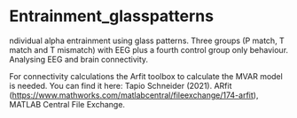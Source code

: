 # Entrainment_glasspatterns
ndividual alpha entrainment using glass patterns. Three groups (P match, T match and T mismatch) with EEG plus a fourth control group only behaviour. Analysing EEG and brain connectivity.

For connectivity calculations the Arfit toolbox to calculate the MVAR model is needed. You can find it here:  Tapio Schneider (2021). ARfit (https://www.mathworks.com/matlabcentral/fileexchange/174-arfit), MATLAB Central File Exchange. 

